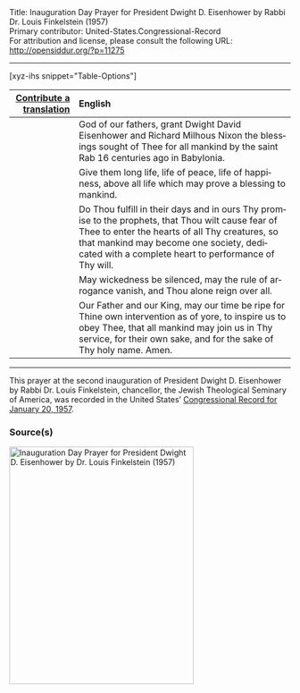 <html>
<head></head>
<body>
Title: Inauguration Day Prayer for President Dwight D. Eisenhower by Rabbi Dr. Louis Finkelstein (1957)<br />
Primary contributor: United-States.Congressional-Record<br />
For attribution and license, please consult the following URL: <a href="http://opensiddur.org/?p=11275">http://opensiddur.org/?p=11275</a>
<p />
<hr />

[xyz-ihs snippet="Table-Options"]<table style="margin-left: auto; margin-right: auto;" class="draggable">
<thead><tr><th id="x" style="text-align: right;"><a href="/contributing/upload/">Contribute a translation</a></th><th style="text-align: left;">English</th></tr></thead>
<tbody>
<tr><td style="vertical-align:top;">
<div class="liturgy" lang="he">

</span></div></td>
 
<td style="vertical-align:top;">
<div class="english" lang="en">
God of our fathers, 
grant Dwight David Eisenhower 
and Richard Milhous Nixon 
the blessings sought of Thee for all mankind 
by the saint Rab 
16 centuries ago 
in Babylonia. 
</div></td></tr>


<tr><td style="vertical-align:top;">
<div class="liturgy" lang="he">

</span></div></td>
 
<td style="vertical-align:top;">
<div class="english" lang="en">
Give them long life, 
life of peace, 
life of happiness, 
above all 
life which may prove a blessing to mankind. 
</div></td></tr>


<tr><td style="vertical-align:top;">
<div class="liturgy" lang="he">

</span></div></td>
 
<td style="vertical-align:top;">
<div class="english" lang="en">
Do Thou fulfill in their days 
and in ours 
Thy promise to the prophets, 
that Thou wilt cause fear of Thee 
to enter the hearts of all Thy creatures, 
so that mankind may become one society, 
dedicated with a complete heart 
to performance of Thy will. 
</div></td></tr>


<tr><td style="vertical-align:top;">
<div class="liturgy" lang="he">

</span></div></td>
 
<td style="vertical-align:top;">
<div class="english" lang="en">
May wickedness be silenced, 
may the rule of arrogance vanish, 
and Thou alone reign over all. 
</div></td></tr>


<tr><td style="vertical-align:top;">
<div class="liturgy" lang="he">

</span></div></td>
 
<td style="vertical-align:top;">
<div class="english" lang="en">
Our Father and our King, 
may our time be ripe 
for Thine own intervention 
as of yore, 
to inspire us to obey Thee, 
that all mankind may join us in Thy service, 
for their own sake, 
and for the sake of Thy holy name. 
Amen.
</div></td></tr>
</tbody></table>

<hr />

This prayer at the second inauguration of President Dwight D. Eisenhower by Rabbi Dr. Louis Finkelstein, chancellor, the Jewish Theological Seminary of America, was recorded in the United States’ <a href="https://archive.org/stream/congressionalrec103aunit#page/n405/mode/2up">Congressional Record for January 20, 1957</a>.

<h3>Source(s)</h3>

<a href="https://opensiddur.org/wp-content/uploads/2015/04/Inauguration-Day-Prayer-for-President-Dwight-D.-Eisenhower-by-Dr.-Louis-Finkelstein-1957.png"><img src="https://opensiddur.org/wp-content/uploads/2015/04/Inauguration-Day-Prayer-for-President-Dwight-D.-Eisenhower-by-Dr.-Louis-Finkelstein-1957.png" alt="Inauguration Day Prayer for President Dwight D. Eisenhower by Dr. Louis Finkelstein (1957)" width="330" height="425" class="aligncenter size-full wp-image-11280" /></a>

</body>
</html>